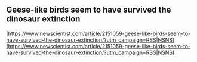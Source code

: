 ## Geese-like birds seem to have survived the dinosaur extinction
  
  [https://www.newscientist.com/article/2151059-geese-like-birds-seem-to-have-survived-the-dinosaur-extinction/?utm_campaign=RSS|NSNS](https://www.newscientist.com/article/2151059-geese-like-birds-seem-to-have-survived-the-dinosaur-extinction/?utm_campaign=RSS|NSNS)